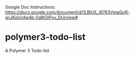 Google Doc Instructions:
https://docs.google.com/document/d/1LBlUlI_j6783VpiaQyR-wjJKqUrdw4b-0aW3iPxv_DU/view#


# polymer3-todo-list
A Polymer 3 Todo-list
